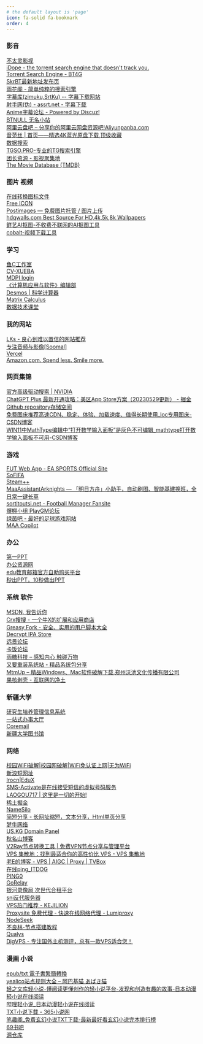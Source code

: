 ```yaml
---
# the default layout is 'page'
icon: fa-solid fa-bookmark
order: 4
---
```

<!DOCTYPE NETSCAPE-Bookmark-file-1>
<META HTTP-EQUIV="Content-Type" CONTENT="text/html; charset=UTF-8">
<DL><p>
  <DL><p>
    <DT><H3 ADD_DATE="1725942618" LAST_MODIFIED="1725942618">影音</H3>
    <DL><p>
      <DT><A HREF="https://www.6bt0.com/" ADD_DATE="1725942899">不太灵影视</A>
      <DT><A HREF="https://idope.se/" ADD_DATE="1725942964">iDope - the torrent search engine that doesn't track you.</A>
      <DT><A HREF="https://bt4gprx.com/" ADD_DATE="1725942989">Torrent Search Engine - BT4G</A>
      <DT><A HREF="https://skrbt.link/" ADD_DATE="1725943066">SkrBT最新地址发布页</A>
      <DT><A HREF="https://yuhuage.win/" ADD_DATE="1725943140">雨花阁 - 简单纯粹的搜索引擎</A>
      <DT><A HREF="https://zmk.pw/" ADD_DATE="1725943198">字幕库(zimuku,SrtKu) -- 字幕下载网站</A>
      <DT><A HREF="https://assrt.net/" ADD_DATE="1725943218">射手网(伪) - assrt.net - 字幕下载</A>
      <DT><A HREF="https://bbs.acgrip.com/" ADD_DATE="1725943232">Anime字幕论坛 - Powered by Discuz!</A>
      <DT><A HREF="https://www.btnull.org/" ADD_DATE="1725943300">BTNULL 无名小站</A>
      <DT><A HREF="https://www.aliyunpanba.com/" ADD_DATE="1725943381">阿里云盘吧 – 分享你的阿里云网盘资源吧!Aliyunpanba.com</A>
      <DT><A HREF="https://www.yinfans.me/" ADD_DATE="1725943476">音范丝 | 首页——精选4K蓝光原盘下载,顶级收藏</A>
      <DT><A HREF="http://www.kkkob.com/apps/index.html?id=211229kl" ADD_DATE="1725943721">数据搜索</A>
      <DT><A HREF="https://tgso.pro/" ADD_DATE="1725943773">TGSO.PRO-专业的TG搜索引擎</A>
      <DT><A HREF="https://t-rex.tzfile.com/" ADD_DATE="1725943876">团长资源 - 影视聚集地</A>
      <DT><A HREF="https://www.themoviedb.org/" ADD_DATE="1725943901">The Movie Database (TMDB)</A>
    </DL><p>
    <DT><H3 ADD_DATE="1724069654" LAST_MODIFIED="1724069654">图片 视频</H3>
    <DL><p>
      <DT><A HREF="https://www.aconvert.com/cn/icon/" ADD_DATE="1670981628">在线转换图标文件</A>
      <DT><A HREF="https://www.iconfinder.com/" ADD_DATE="1670981666">Free ICON</A>
      <DT><A HREF="https://postimages.org/" ADD_DATE="1693998389">Postimages — 免费图片托管 / 图片上传</A>
      <DT><A HREF="https://hdqwalls.com/" ADD_DATE="1719741309">hdqwalls.com Best Source For HD,4k,5k,8k Wallpapers</A>
      <DT><A HREF="https://kt.94xy.com/" ADD_DATE="1724076699">鲜艺AI抠图-不收费不联网的AI抠图工具</A>
      <DT><A HREF="https://cobalt.tools/" ADD_DATE="1728549690">cobalt-视频下载工具</A>
    </DL><p>
    <DT><H3 ADD_DATE="1670921057" LAST_MODIFIED="1670921057">学习</H3>
    <DL><p>
      <DT><A HREF="https://fishc.com.cn/" ADD_DATE="1670920966">鱼C工作室</A>
      <DT><A HREF="https://cv-xueba.club/" ADD_DATE="1670920995">CV-XUEBA</A>
      <DT><A HREF="https://login.mdpi.com/login?_target_path=https%3A%2F%2Fsusy.mdpi.com%2Fuser%2Flogin%3FauthAll%3Dtrue" ADD_DATE="1670921066">MDPI login</A>
      <DT><A HREF="http://www.shcas.net/jj-cxxg.asp?" ADD_DATE="1670921070">《计算机应用与软件》编辑部</A>
      <DT><A HREF="https://www.desmos.com/scientific?lang=zh-CN" ADD_DATE="1704439043">Desmos | 科学计算器</A>
      <DT><A HREF="https://www.matrixcalculus.org/" ADD_DATE="1704439056">Matrix Calculus</A>
      <DT><A HREF="https://appze9inzwc2314.pc.xiaoe-tech.com/bought" ADD_DATE="1704439085">数据技术课堂</A>
    </DL><p>
    <DT><H3 ADD_DATE="1670920895" LAST_MODIFIED="1670920895">我的网站</H3>
    <DL><p>
      <DT><A HREF="https://lkssite.vip/" ADD_DATE="1670920930">LKs - 良心到难以置信的网站推荐</A>
      <DT><A HREF="http://www.soomal.com/doc/index101000_0001_00.htm" ADD_DATE="1670982433">专注音频与影像[Soomal]</A>
      <DT><A HREF="https://vercel.com/login?next=%2Fdashboard" ADD_DATE="1718411114">Vercel</A>
      <DT><A HREF="https://www.amazon.com/-/zh/ref=nav_logo" ADD_DATE="1725241332">Amazon.com. Spend less. Smile more.</A>
    </DL><p>
    <DT><H3 ADD_DATE="1704438162" LAST_MODIFIED="1704438162">网页集锦</H3>
    <DL><p>
      <DT><A HREF="https://www.nvidia.cn/Download/Find.aspx?lang=cn" ADD_DATE="1670920871">官方高级驱动搜索 | NVIDIA</A>
      <DT><A HREF="https://juejin.cn/post/7238423148555812925?searchId=20231101140704EA03A2F7DE3BC95CD54C" ADD_DATE="1699254686">ChatGPT Plus 最新开通攻略：美区App Store方案（20230529更新） - 掘金</A>
      <DT><A HREF="https://api.github.com/repos/yycc367/Markdown_img" ADD_DATE="1699254723">Github repository存储空间</A>
      <DT><A HREF="https://blog.csdn.net/qq_26024123/article/details/139415782" ADD_DATE="1719747875">免费图床推荐高速CDN、稳定、体验、加载速度、值得长期使用_loc专用图床-CSDN博客</A>
      <DT><A HREF="https://blog.csdn.net/qq_41467882/article/details/124295518" ADD_DATE="1725937080">WIN11中MathType编辑中“打开数学输入面板”是灰色不可编辑_mathtype打开数学输入面板不可用-CSDN博客</A>
    </DL><p>
    <DT><H3 ADD_DATE="1699255415" LAST_MODIFIED="1699255415">游戏</H3>
    <DL><p>
      <DT><A HREF="https://www.ea.com/zh-hk/fifa/ultimate-team/web-app/" ADD_DATE="1650875932">FUT Web App - EA SPORTS Official Site</A>
      <DT><A HREF="https://sofifa.com/" ADD_DATE="1650876210">SoFIFA</A>
      <DT><A HREF="http://steampp.net/" ADD_DATE="1651373397">Steam++</A>
      <DT><A HREF="https://maa.plus/" ADD_DATE="1660547473">MaaAssistantArknights — 「明日方舟」小助手，自动刷图、智能基建换班，全日常一键长草</A>
      <DT><A HREF="https://sortitoutsi.net/" ADD_DATE="1704707149">sortitoutsi.net - Football Manager Fansite</A>
      <DT><A HREF="https://www.playgm.cn/" ADD_DATE="1705220077">爆棚小组 PlayGM论坛</A>
      <DT><A HREF="https://www.lvyinbar.com/" ADD_DATE="1705274225">绿茵吧 - 最好的足球游戏网站</A>
      <DT><A HREF="https://prts.plus/" ADD_DATE="1724112856">MAA Copilot</A>
    </DL><p>
    <DT><H3 ADD_DATE="1728549421" LAST_MODIFIED="1728549421">办公</H3>
    <DL><p>
      <DT><A HREF="https://www.1ppt.com/" ADD_DATE="1670982312">第一PPT</A>
      <DT><A HREF="https://www.bangongziyuan.com/" ADD_DATE="1670982334">办公资源网</A>
      <DT><A HREF="https://us.mailschool.me/" ADD_DATE="1676195806">edu教育邮箱官方自助购买平台</A>
      <DT><A HREF="https://10sppt.com/pptx/" ADD_DATE="1722237775">秒出PPT，10秒做出PPT</A>
    </DL><p>
    <DT><H3 ADD_DATE="1728549292" LAST_MODIFIED="1728549292">系统 软件</H3>
    <DL><p>
      <DT><A HREF="https://msdn.itellyou.cn/" ADD_DATE="1650876287">MSDN, 我告诉你</A>
      <DT><A HREF="https://www.crxsoso.com/" ADD_DATE="1704439372">Crx搜搜 - 一个牛X的扩展和应用商店</A>
      <DT><A HREF="https://greasyfork.org/zh-CN" ADD_DATE="1704439387">Greasy Fork - 安全、实用的用户脚本大全</A>
      <DT><A HREF="https://decrypt.day/" ADD_DATE="1719239148">Decrypt IPA Store</A>
      <DT><A HREF="https://bbs.pcbeta.com/index.php" ADD_DATE="1724070135">远景论坛</A>
      <DT><A HREF="https://bbs.kafan.cn/" ADD_DATE="1724070151">卡饭论坛</A>
      <DT><A HREF="https://raincandy.tech/?i=1" ADD_DATE="1724070277">雨糖科技 – 感知内心 触碰万物</A>
      <DT><A HREF="https://yyczxt.com/" ADD_DATE="1724076146">又要重装系统站 - 精品系统包分享</A>
      <DT><A HREF="https://www.mtmup.com/" ADD_DATE="1724113360">MtmUp – 精品Windows、Mac软件破解下载,郑州沃池文化传播有限公司</A>
      <DT><A HREF="https://www.ghxi.com/" ADD_DATE="1728549333">果核剥壳 - 互联网的净土</A>
    </DL><p>
    <DT><H3 ADD_DATE="1650875113" LAST_MODIFIED="1650875113">新疆大学</H3>
    <DL><p>
      <DT><A HREF="http://authserver.xju.edu.cn/authserver/login?service=http%3a%2f%2f120.95.241.32%2fULogin.aspx" ADD_DATE="1650875076">研究生培养管理信息系统</A>
      <DT><A HREF="http://authserver.xju.edu.cn/authserver/login?service=http%3A%2F%2Fehall.xju.edu.cn%2Flogin%3Fservice%3Dhttp%3A%2F%2Fehall.xju.edu.cn%2Fnew%2Findex.html" ADD_DATE="1650875203">一站式办事大厅</A>
      <DT><A HREF="http://mail.stu.xju.edu.cn/" ADD_DATE="1650875314">Coremail</A>
      <DT><A HREF="http://www.lib.xju.edu.cn/" ADD_DATE="1650875342">新疆大学图书馆</A>
    </DL><p>
    <DT><H3 ADD_DATE="1728549046" LAST_MODIFIED="1728549046">网络</H3>
    <DL><p>
      <DT><A HREF="http://www.wifipp.com/" ADD_DATE="1686829388">校园WiFi破解|校园网破解|WiFi免认证上网|无为WiFi</A>
      <DT><A HREF="https://sina.lt/" ADD_DATE="1693998408">新浪短网址</A>
      <DT><A HREF="https://edux.dev/ipv6" ADD_DATE="1697007237">Irocn|EduX</A>
      <DT><A HREF="https://sms-activate.org/cn" ADD_DATE="1698331504">SMS-Activate是在线接受短信的虚拟号码服务</A>
      <DT><A HREF="https://laogou717.com/" ADD_DATE="1700707686">LAOGOU717 | 这里是一切的开始!</A>
      <DT><A HREF="https://juejin.cn/" ADD_DATE="1724070199">稀土掘金</A>
      <DT><A HREF="https://www.namesilo.com/" ADD_DATE="1727175641">NameSilo</A>
      <DT><A HREF="https://1hc.us.kg/" ADD_DATE="1727679201">简短分享 - 长网址缩短，文本分享，Html单页分享</A>
      <DT><A HREF="https://www.mnn.tw/panel/user/index" ADD_DATE="1728452893">梦牛网络</A>
      <DT><A HREF="https://register.us.kg/panel/main" ADD_DATE="1728549171">US.KG Domain Panel</A>
      <DT><A HREF="https://blog.qmsdh.com/" ADD_DATE="1728549238">秋名山博客</A>
      <DT><A HREF="https://v2rayse.com/node-convert" ADD_DATE="1729238865">V2Ray节点转换工具 | 免费VPN节点分享与管理平台</A>
      <DT><A HREF="https://vpshub.org/zh/" ADD_DATE="1729254723">VPS 集散地：找到最适合你的高性价比 VPS - VPS 集散地</A>
      <DT><A HREF="https://appscross.com/" ADD_DATE="1729301558">老E的博客 - VPS | AIGC | Proxy | TVBox</A>
      <DT><A HREF="https://www.itdog.cn/ping/" ADD_DATE="1729339360">在线ping_ITDOG</A>
      <DT><A HREF="https://ping0.cc/" ADD_DATE="1729343819">PING0</A>
      <DT><A HREF="https://gorelay.net/#" ADD_DATE="1729396765">GoRelay</A>
      <DT><A HREF="https://nf.video/?sharedId=77066" ADD_DATE="1729398130">银河录像局 次世代合租平台</A>
      <DT><A HREF="https://fofa.info/result?qbase64=Ym9keT0iQmFja2VuZCBub3QgYXZhaWxhYmxlIg%3D%3D" ADD_DATE="1729398319">sni反代服务器</A>
      <DT><A HREF="https://kejilion.pro/topvps/" ADD_DATE="1729422506">VPS热门推荐 - KEJILION</A>
      <DT><A HREF="https://www.lumiproxy.com/zh-hans/online-proxy/proxysite/" ADD_DATE="1729428064">Proxysite 免费代理 - 快速在线网络代理 - Lumiproxy</A>
      <DT><A HREF="https://www.nodeseek.com/" ADD_DATE="1729433339">NodeSeek</A>
      <DT><A HREF="https://bulianglin.com/archives/nicename.html" ADD_DATE="1729444151">不良林-节点搭建教程</A>
      <DT><A HREF="https://www.ssllabs.com/ssltest" ADD_DATE="1729470708">Qualys</A>
      <DT><A HREF="https://digvps.com/" ADD_DATE="1729817371">DigVPS - 专注国外主机测评，总有一款VPS适合您！</A>
    </DL><p>
    <DT><H3 ADD_DATE="1728548864" LAST_MODIFIED="1728548864">漫画 小说</H3>
    <DL><p>
      <DT><A HREF="https://ebook-converter.maple3142.net/" ADD_DATE="1725004256">epub/txt 電子書繁簡轉換</A>
      <DT><A HREF="https://wc3818290.home.blog/%E7%AB%99%E7%82%B9%E8%A7%84%E5%88%99%E5%88%97%E8%A1%A8/" ADD_DATE="1725243523">yealico站点规则大全 – 阿巴基猫 あばき猫</A>
      <DT><A HREF="https://www.wenkuchina.com/" ADD_DATE="1725499727">轻之文库轻小说-懂阅读更懂创作的轻小说平台-发现和创造有趣的故事-日本动漫轻小说在线阅读</A>
      <DT><A HREF="https://www.linovelib.com/" ADD_DATE="1725499790">哔哩轻小说_日本动漫轻小说在线阅读</A>
      <DT><A HREF="http://www.shukuge.com/" ADD_DATE="1725515946">TXT小说下载 - 365小说网</A>
      <DT><A HREF="https://www.bqzw789.org/" ADD_DATE="1725518146">笔趣阁_免费玄幻小说TXT下载-最新最好看玄幻小说完本排行榜</A>
      <DT><A HREF="https://69shuba.cx/index.html" ADD_DATE="1726626603">69书吧</A>
      <DT><A HREF="https://www.yckceo.com/" ADD_DATE="1726649151">源仓库</A>
    </DL><p>
  </DL><p>
</DL><p>
